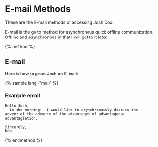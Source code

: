 # E-mail Methods

These are the E-mail methods of accessing Josh Cox.

E-mail is the go to method for asynchronous quick offline communication.
Offline and asynchronous in that I will get to it later.

{% method %}
## E-mail

Here is how to greet Josh on E-mail:


{% sample lang="mail" %}
### Example email
```mail
Hello Josh,
  In the morning!  I would like to asynchronously discuss the
advent of the advance of the advantages of advantageous advantagiation.

Sincerely,
bob
```
{% endmethod %}
